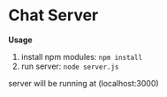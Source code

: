 # Chat Server
**Usage**
1. install npm modules:
```npm install```
2. run server:
```node server.js```
    
server will be running at (localhost:3000)
